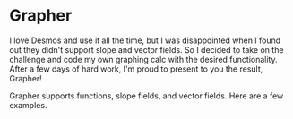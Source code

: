 # Grapher
I love Desmos and use it all the time, but I was disappointed when I found out they didn't support slope and vector fields. So I decided to take on the challenge and code my own graphing calc with the desired functionality. After a few days of hard work, I'm proud to present to you the result, Grapher!

Grapher supports functions, slope fields, and vector fields. Here are a few examples.
